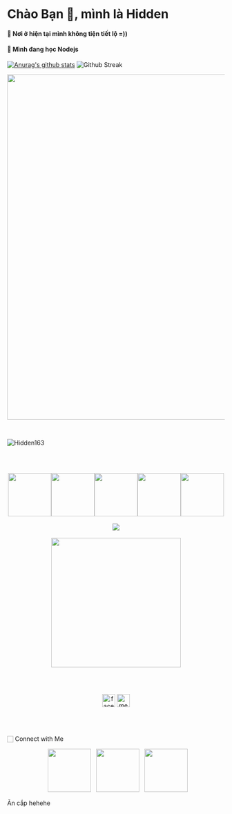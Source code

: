 # Chào Bạn 👋, mình là Hidden
#### 🔭 Nơi ở hiện tại mình không tiện tiết lộ =))
#### 🌱 Mình đang học Nodejs
[![Anurag's github stats](https://github-readme-stats.vercel.app/api?username=Hidden163&show_icons=true&theme=nightowl)](https://github.com/Hidden163)
<img src="http://github-readme-streak-stats.herokuapp.com?user=manhkhac&theme=neon-palenight" alt = "Github Streak" >
<p align="left"> <a href="https://github.com/ryo-ma/github-profile-trophy">
  <img width=800 src="https://github-profile-trophy.vercel.app/?username=Hiddenc&column=8&theme=gruvbox&no-frame=true"/></a> 
</p>
<br>

<p align="left"> <img src="https://komarev.com/ghpvc/?username=Hidden163&color=ff69b4" alt="Hidden163" /> </p>
<p align="left"> <a href="https://github.com/ryo-ma/github-profile-trophy">
<br>
<br>
<p align="center">
  <img src="https://media3.giphy.com/media/ln7z2eWriiQAllfVcn/200w.webp" width="100"><img src="https://i.giphy.com/media/eNAsjO55tPbgaor7ma/200w.webp" width="100"><img src="https://i.giphy.com/media/VgGthkhUvGgOit7Y9i/200.webp" width="100"><img src="https://i.giphy.com/media/KzJkzjggfGN5Py6nkT/200.webp" width="100"><img src="https://i.giphy.com/media/IdyAQJVN2kVPNUrojM/200.webp" width="100"><br><br>
  <img src="https://camo.githubusercontent.com/936a08778c7e4885053d148c07bbd2339dfbdd80/68747470733a2f2f6665726f73732e6e65742f782f6e6f6465322e676966" /><br><br>
  <img src="https://little.kylerconway.com/images/golang-what.gif" width="300">
</p>
<br>
<br>
<p align="center">
  <a href="https://www.facebook.com/Hidden.163" target="_blank"><img align="center" src="https://cdn.jsdelivr.net/npm/simple-icons@3.0.1/icons/facebook.svg" alt="facebook" height="30" width="30" /></a>
  <a href="https://www.messenger.com/t/100042305563654" target="_blank"><img align="center" src="https://cdn.jsdelivr.net/npm/simple-icons@3.0.1/icons/messenger.svg" alt="messenger" height="30" width="30" /></a>
</p>
<br>
<br>
<br>
🏻 Connect with Me
<p align="center"> 
&nbsp; <a href="https://github.com/Hidden163" target="_blank" rel="noopener noreferrer"><img src="https://img.icons8.com/plasticine/100/000000/github.png" width="100" /></a>
&nbsp; <a href="https://www.facebook.com/Hidden.163" target="_blank" rel="noopener noreferrer"><img src="https://img.icons8.com/plasticine/100/000000/facebook.png"  width="100" /></a>
&nbsp; <a href="mailto:hiddem163@gmail.com" target="_blank" rel="noopener noreferrer"><img src="https://img.icons8.com/plasticine/100/000000/gmail.png"  width="100" /></a>
</p>
Ăn cắp hehehe
